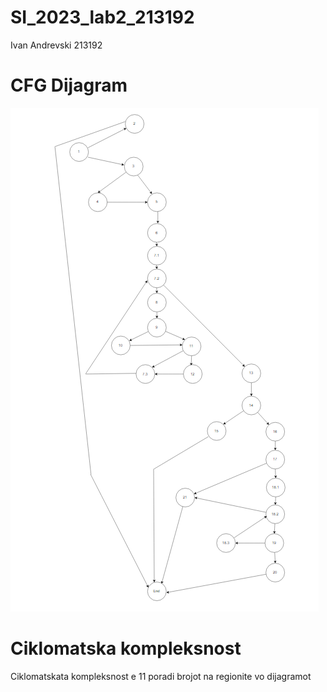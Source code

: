 # SI_2023_lab2_213192
Ivan Andrevski 213192

# CFG Dijagram

![image](slika.png)

# Ciklomatska kompleksnost

Ciklomatskata kompleksnost e 11 poradi brojot na regionite vo dijagramot
